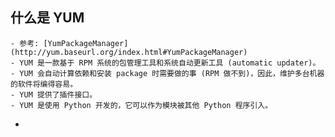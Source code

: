 ## 什么是 YUM
	- 参考: [YumPackageManager](http://yum.baseurl.org/index.html#YumPackageManager)
	- YUM 是一款基于 RPM 系统的包管理工具和系统自动更新工具 (automatic updater)。
	- YUM 会自动计算依赖和安装 package 时需要做的事 (RPM 做不到)，因此，维护多台机器的软件将编得容易。
	- YUM 提供了插件接口。
	- YUM 是使用 Python 开发的，它可以作为模块被其他 Python 程序引入。
-